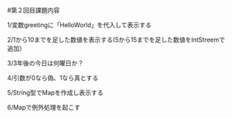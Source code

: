 #第２回目課題内容

1/変数greetingに「HelloWorld」を代入して表示する

2/1から10までを足した数値を表示する(5から15までを足した数値をIntStreemで追加）

3/3年後の今日は何曜日か？

4/引数が0なら偽、1なら真とする

5/String型でMapを作成し表示する

6/Mapで例外処理を起こす


